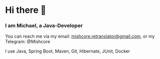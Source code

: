 # Hi there 👋

### I am Michael, a Java-Developer
You can reach me via my email: mishcore.retranslator@gmail.com, or my Telegram: @Mishcore

I use Java, Spring Boot, Maven, Git, Hibernate, JUnit, Docker
